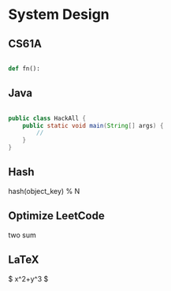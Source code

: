 # System Design

## CS61A

```py

def fn():

```

## Java

```java

public class HackAll {
    public static void main(String[] args) {
        //
    }
}

```

## Hash

hash(object_key) % N

## Optimize LeetCode

two sum

## LaTeX

$ x^2+y^3 $